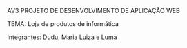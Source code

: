 AV3
PROJETO DE DESENVOLVIMENTO DE APLICAÇÃO WEB

TEMA: Loja de produtos de informática

Integrantes: Dudu, Maria Luiza e Luma
